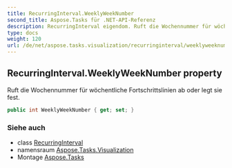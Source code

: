 ```yaml
---
title: RecurringInterval.WeeklyWeekNumber
second_title: Aspose.Tasks für .NET-API-Referenz
description: RecurringInterval eigendom. Ruft die Wochennummer für wöchentliche Fortschrittslinien ab oder legt sie fest.
type: docs
weight: 120
url: /de/net/aspose.tasks.visualization/recurringinterval/weeklyweeknumber/
---
```

## RecurringInterval.WeeklyWeekNumber property

Ruft die Wochennummer für wöchentliche Fortschrittslinien ab oder legt sie fest.

```csharp
public int WeeklyWeekNumber { get; set; }
```

### Siehe auch

* class [RecurringInterval](../)
* namensraum [Aspose.Tasks.Visualization](../../recurringinterval/)
* Montage [Aspose.Tasks](../../../)


